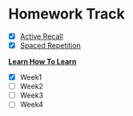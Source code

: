# Homework Track

- [x] [Active Recall](https://www.youtube.com/watch?v=ukLnPbIffxE)
- [x] [Spaced Repetition](https://www.youtube.com/watch?v=Z-zNHHpXoMM&t=6s)

[**Learn How To Learn**](https://www.coursera.org/learn/learning-how-to-learn)

- [x] Week1
- [ ] Week2
- [ ] Week3
- [ ] Week4